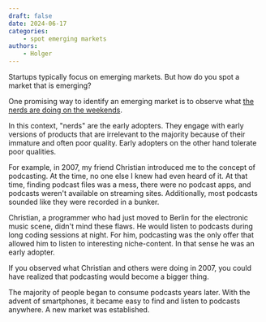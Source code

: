 ```yaml
---
draft: false
date: 2024-06-17
categories:
    - spot emerging markets
authors:
    - Holger
---
```


Startups typically focus on emerging markets. But how do you spot a market that is emerging?

One promising way to identify an emerging market is to observe what [the nerds are doing on the weekends](https://cdixon.org/2013/03/02/what-the-smartest-people-do-on-the-weekend-is-what-everyone-else-will-do-during-the-week-in-ten-years).

In this context, "nerds" are the early adopters. They engage with early versions of products that are irrelevant to the majority because of their immature and often poor quality. Early adopters on the other hand tolerate poor qualities.

For example, in 2007, my friend Christian introduced me to the concept of podcasting. At the time, no one else I knew had even heard of it. At that time, finding podcast files was a mess, there were no podcast apps, and podcasts weren't available on streaming sites. Additionally, most podcasts sounded like they were recorded in a bunker.

Christian, a programmer who had just moved to Berlin for the electronic music scene, didn't mind these flaws. He would listen to podcasts during long coding sessions at night. For him, podcasting was the only offer that allowed him to listen to interesting niche-content. In that sense he was an early adopter. 

If you observed what Christian and others were doing in 2007, you could have realized that podcasting would become a bigger thing.

The majority of people began to consume podcasts years later. With the advent of smartphones, it became easy to find and listen to podcasts anywhere. A new market was established.